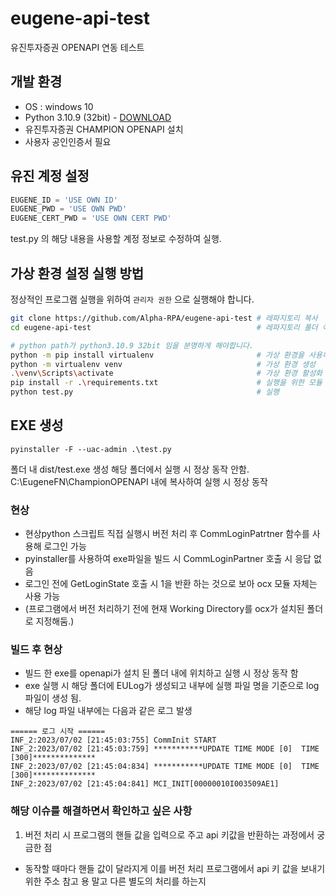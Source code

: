 # eugene-api-test
유진투자증권 OPENAPI 연동 테스트

## 개발 환경
- OS : windows 10
- Python 3.10.9 (32bit) - [DOWNLOAD](https://www.python.org/ftp/python/3.10.9/python-3.10.9.exe)
- 유진투자증권 CHAMPION OPENAPI 설치
- 사용자 공인인증서 필요

## 유진 계정 설정
```python:test.py
EUGENE_ID = 'USE OWN ID'
EUGENE_PWD = 'USE OWN PWD'
EUGENE_CERT_PWD = 'USE OWN CERT PWD'
```
test.py 의 해당 내용을 사용할 계정 정보로 수정하여 실행.

## 가상 환경 설정 실행 방법
정상적인 프로그램 실행을 위하여 `관리자 권한` 으로 실행해야 합니다.
```bash
git clone https://github.com/Alpha-RPA/eugene-api-test # 레파지토리 복사
cd eugene-api-test                                     # 레파지토리 폴더 이동

# python path가 python3.10.9 32bit 임을 분명하게 해야합니다.
python -m pip install virtualenv                       # 가상 환경을 사용하기 위한 모듈 설치
python -m virtualenv venv                              # 가상 환경 생성
.\venv\Scripts\activate                                # 가상 환경 활성화
pip install -r .\requirements.txt                      # 실행을 위한 모듈 설치
python test.py                                         # 실행
```

## EXE 생성
```
pyinstaller -F --uac-admin .\test.py
```
폴더 내 dist/test.exe 생성
해당 폴더에서 실행 시 정상 동작 안함.
C:\EugeneFN\ChampionOPENAPI 내에 복사하여 실행 시 정상 동작


### 현상 
- 현상python 스크립트 직접 실행시 버전 처리 후 CommLoginPatrtner 함수를 사용해 로그인 가능
- pyinstaller를 사용하여 exe파일을 빌드 시 CommLoginPartner 호출 시 응답 없음
- 로그인 전에 GetLoginState 호출 시 1을 반환 하는 것으로 보아 ocx 모듈 자체는 사용 가능
- (프로그램에서 버전 처리하기 전에 현재 Working Directory를 ocx가 설치된 폴더로 지정해둠.)

### 빌드 후 현상
- 빌드 한 exe를 openapi가 설치 된 폴더 내에 위치하고 실행 시 정상 동작 함
- exe 실행 시 해당 폴더에 EULog가 생성되고 내부에 실행 파일 명을 기준으로 log 파일이 생성 됨.
- 해당 log 파일 내부에는 다음과 같은 로그 발생
```
====== 로그 시작 ======
INF_2:2023/07/02 [21:45:03:755] CommInit START
INF_2:2023/07/02 [21:45:03:759] ***********UPDATE TIME MODE [0]  TIME [300]**************
INF_2:2023/07/02 [21:45:04:834] ***********UPDATE TIME MODE [0]  TIME [300]**************
INF_2:2023/07/02 [21:45:04:841] MCI_INIT[00000010I003509AE1]
```

### 해당 이슈를 해결하면서 확인하고 싶은 사항
1. 버전 처리 시 프로그램의 핸들 값을 입력으로 주고 api 키값을 반환하는 과정에서 궁금한 점
- 동작할 때마다 핸들 값이 달라지게 이를 버전 처리 프로그램에서 api 키 값을 보내기 위한 주소 참고 용 말고 다른 별도의 처리를 하는지
